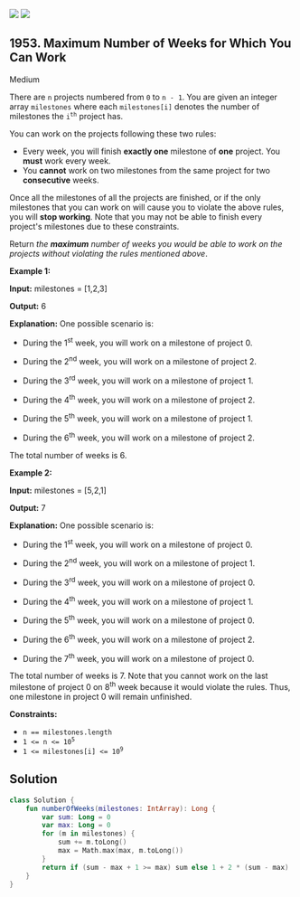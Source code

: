 [![](https://img.shields.io/github/stars/javadev/LeetCode-in-Kotlin?label=Stars&style=flat-square)](https://github.com/javadev/LeetCode-in-Kotlin)
[![](https://img.shields.io/github/forks/javadev/LeetCode-in-Kotlin?label=Fork%20me%20on%20GitHub%20&style=flat-square)](https://github.com/javadev/LeetCode-in-Kotlin/fork)

## 1953\. Maximum Number of Weeks for Which You Can Work

Medium

There are `n` projects numbered from `0` to `n - 1`. You are given an integer array `milestones` where each `milestones[i]` denotes the number of milestones the <code>i<sup>th</sup></code> project has.

You can work on the projects following these two rules:

*   Every week, you will finish **exactly one** milestone of **one** project. You **must** work every week.
*   You **cannot** work on two milestones from the same project for two **consecutive** weeks.

Once all the milestones of all the projects are finished, or if the only milestones that you can work on will cause you to violate the above rules, you will **stop working**. Note that you may not be able to finish every project's milestones due to these constraints.

Return _the **maximum** number of weeks you would be able to work on the projects without violating the rules mentioned above_.

**Example 1:**

**Input:** milestones = [1,2,3]

**Output:** 6

**Explanation:** One possible scenario is: 

- During the 1<sup>st</sup> week, you will work on a milestone of project 0. 

- During the 2<sup>nd</sup> week, you will work on a milestone of project 2. 

- During the 3<sup>rd</sup> week, you will work on a milestone of project 1. 

- During the 4<sup>th</sup> week, you will work on a milestone of project 2. 

- During the 5<sup>th</sup> week, you will work on a milestone of project 1. 

- During the 6<sup>th</sup> week, you will work on a milestone of project 2. 
  
The total number of weeks is 6.

**Example 2:**

**Input:** milestones = [5,2,1]

**Output:** 7

**Explanation:** One possible scenario is: 

- During the 1<sup>st</sup> week, you will work on a milestone of project 0. 

- During the 2<sup>nd</sup> week, you will work on a milestone of project 1. 

- During the 3<sup>rd</sup> week, you will work on a milestone of project 0. 

- During the 4<sup>th</sup> week, you will work on a milestone of project 1. 

- During the 5<sup>th</sup> week, you will work on a milestone of project 0. 

- During the 6<sup>th</sup> week, you will work on a milestone of project 2. 

- During the 7<sup>th</sup> week, you will work on a milestone of project 0. 
  
The total number of weeks is 7. Note that you cannot work on the last milestone of project 0 on 8<sup>th</sup> week because it would violate the rules. Thus, one milestone in project 0 will remain unfinished.

**Constraints:**

*   `n == milestones.length`
*   <code>1 <= n <= 10<sup>5</sup></code>
*   <code>1 <= milestones[i] <= 10<sup>9</sup></code>

## Solution

```kotlin
class Solution {
    fun numberOfWeeks(milestones: IntArray): Long {
        var sum: Long = 0
        var max: Long = 0
        for (m in milestones) {
            sum += m.toLong()
            max = Math.max(max, m.toLong())
        }
        return if (sum - max + 1 >= max) sum else 1 + 2 * (sum - max)
    }
}
```